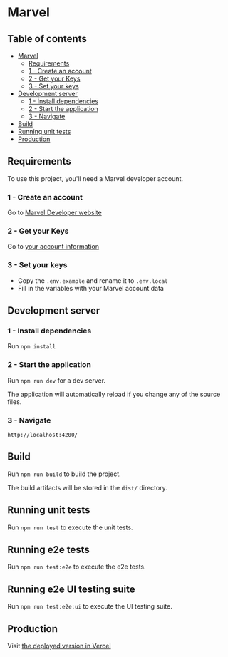 # Marvel

## Table of contents

- [Marvel](#marvel)
  - [Requirements](#requirements)
  * [1 - Create an account](#1---create-an-account)
  * [2 - Get your Keys](#2---get-your-keys)
  * [3 - Set your keys](#3---set-your-keys)
- [Development server](#development-server)
  - [1 - Install dependencies](#1---install-dependencies)
  - [2 - Start the application](#2---start-the-application)
  - [3 - Navigate](#3---navigate)
- [Build](#build)
- [Running unit tests](#running-unit-tests)
- [Production](#production)

## Requirements

To use this project, you'll need a Marvel developer account.

### 1 - Create an account

Go to [Marvel Developer website](https://developer.marvel.com/)

### 2 - Get your Keys

Go to [your account information](https://developer.marvel.com/account)

### 3 - Set your keys

- Copy the `.env.example` and rename it to `.env.local`
- Fill in the variables with your Marvel account data

## Development server

### 1 - Install dependencies

Run `npm install`

### 2 - Start the application

Run `npm run dev` for a dev server.

The application will automatically reload if you change any of the source files.

### 3 - Navigate

`http://localhost:4200/`

## Build

Run `npm run build` to build the project.

The build artifacts will be stored in the `dist/` directory.

## Running unit tests

Run `npm run test` to execute the unit tests.

## Running e2e tests

Run `npm run test:e2e` to execute the e2e tests.

## Running e2e UI testing suite

Run `npm run test:e2e:ui` to execute the UI testing suite.

## Production

Visit [the deployed version in Vercel](https://marvel-eight-eta.vercel.app/)
